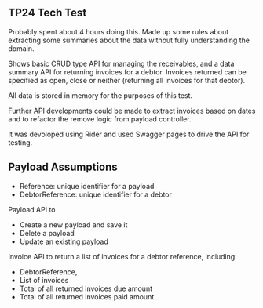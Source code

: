 ## TP24 Tech Test
Probably spent about 4 hours doing this. 
Made up some rules about extracting some summaries about the data without fully understanding the domain.

Shows basic CRUD type API for managing the receivables, and a data summary API for returning invoices for a debtor. Invoices returned can be specified as open, close or neither (returning all invoices for that debtor).

All data is stored in memory for the purposes of this test.

Further API developments could be made to extract invoices based on dates and to refactor the remove logic from payload controller.

It was devoloped using Rider and used Swagger pages to drive the API for testing.

## Payload Assumptions

* Reference: unique identifier for a payload
* DebtorReference: unique identifier for a debtor

Payload API to 
* Create a new payload and save it
* Delete a payload
* Update an existing payload

Invoice API to return a list of invoices for a debtor reference, including:
* DebtorReference,
* List of invoices
* Total of all returned invoices due amount 
* Total of all returned invoices paid amount


